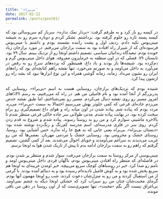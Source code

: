 ```yaml
---
title: 'بی‌براء'
date: 2017-02-22
permalink: /posts/post61/
---
```

<div align="justify" dir="rtl" style="font-family:vazir;">

در کیسه رو باز کرد و به طرفم گرفت: «بردار نمک نداره». سرباز کم سن‌وسالی بود که کیسه پسته تازه رو جلوم گرفته بود. برداشتم. تشکر کردم و دوباره سرم رو به شیشه مینی‌بوس تکیه دادم. ردیف اول و پشت راننده نشسته بودم و داشتم با مینی‌بوس فرسوده‌ای که از شیراز راه افتاده بود به سمت برازجان می‌رفتم. در مورد برازجان زیاد خونده بودم. تبعیدگاه زندانیان سیاسی. تصمیم داشتم اونجا رو از نزدیک ببینم. سال ۷۹ بود. تابستان ۷۹. فصلی که در اون منطقه به خرماپزون معروفه. هوای داخل مینی‌بوس گرم و دم‌کرده بود. شیشه‌ها باز بودند و باد داغ، همینطور که پرده‌های سرخ‌ رو به رقص در می‌آورد‌ به داخل می‌اومد و به صورتم می‌خورد. تنها نقشه راهم کتابچه‌ای بود که راه‌های ایران رو نشون می‌داد. زمانه، زمانه گوشی همراه و این نوع ابزارها نبود که بشه راه رو ازشون پیدا کرد.<br>
<br>
شنیده بودم که نزدیک‌های برازجان، روستایی هست به اسم «بی‌براء». روستایی که پدربزرگم از آنجا آمده بود و نام فامیلی من هم. در راه که می‌رفتیم، به رسم GPSهای امروز مسیر رو روی نقشه دنبال می‌کردم. مسیر رو نمی‌شناختم، اما طبق نقشه حدس می‌زدم جاده‌ای فرعی که کمی جلوتر بهش می‌رسیم احتمالا به سمت «بی‌براء» می‌ره. مردد بودم که پیاده شم. پیاده شدن در اون میانه راه و هوای داغ تصمیم‌گیری رو برام سخت کرده بود. در نهایت پیاده شدم. مدتی طولانی سر جاده خاکی فرعی منتظر شدم تا بالاخره ماشینی سوارم کرد و من رو به روستا رسوند. پیاده شدم و شروع به قدم زدن کردم. روی سر در فلزی مدرسه‌ای، اسم مدرسه کم‌رنگ و زنگ‌زده نوشته شده بود: «دبستان بی‌براه». بی‌براه یعنی جایی که به هیچ جا راه نداره. حس آشنایی بود. روستا، روستای خشک و محرومی بود. روستایی خشک با مردمی مهربان. بعضی‌ها که من رو غریب می‌دیدند به سراغم می‌اومدند و جویای احوال می‌شدند. بعد از کمی گشتن، تصمیم گرفتم که راهم رو به سمت برازجان ادامه بدم تا پیش از تاریک شدن هوا به اونجا برسم.<br>
<br>
مینی‌بوسی از مرکز روستا به سمت برازجان می‌رفت. سوار شدم و منتظر پر شدن بودم. در فاصله‌ای که منتظر راه افتادن مینی‌بوس بودم، ناگهان فردی داخل مینی‌بوس اومد و نامم رو صدا کرد. خبر در روستاهای کوچک سریع می‌پیچه. خبر اومدن غریبه‌ای به اونجا هم سریع پخش شده بود و به گوش فامیل نادیده‌ام رسیده بود و به دنبالم آمده بودند. با گرمی از من استقبال کردند و من رو به منزل‌شان دعوت کردند. شب رو اونجا مهمون آنها بودم. گرمای محبت‌شان چنان من رو سیراب ‌کرد که خشکی ‌اونجا دیگه به چشم نمی‌اومد. بی‌اغراق نیست اگر بگم «محبت»، تنها تصویری‌ست که از اون روستا در ذهن من باقی مونده.

</div>
